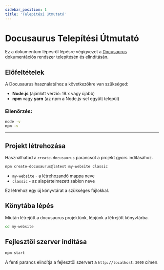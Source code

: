 ```yaml
---
sidebar_position: 1
title: 'Telepítési útmutató'
---
```


# Docusaurus Telepítési Útmutató

Ez a dokumentum lépésről lépésre végigvezet a [Docusaurus](https://docusaurus.io/) dokumentációs rendszer telepítésén és elindításán.

## Előfeltételek

A Docusaurus használatához a következőkre van szükséged:

- **Node.js** (ajánlott verzió: 18.x vagy újabb)
- **npm** vagy **yarn** (az npm a Node.js-sel együtt települ)

### Ellenőrzés:

```bash
node -v
npm -v
```
---

## Projekt létrehozása

Használhatod a `create-docusaurus` parancsot a projekt gyors indításához.

```bash
npm create-docusaurus@latest my-website classic
```
- `my-website` - a létrehozandó mappa neve
- `classic` - az alapértelmezett sablon neve

Ez létrehoz egy új könyvtárat a szükséges fájlokkal.

## Könytába lépés

Miután létrejött a docusaurus projektünk, lépjünk a létrejött könyvtárba.

```bash
cd my-website
```

## Fejlesztői szerver indítása

```bash
npm start
```

A fenti parancs elindítja a fejlesztői szervert a `http://localhost:3000` címen.
